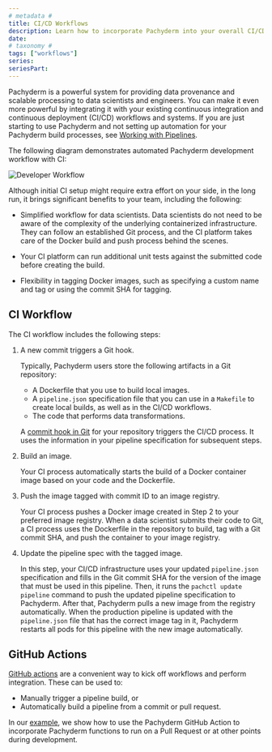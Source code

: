 ```yaml
---
# metadata # 
title: CI/CD Workflows
description: Learn how to incorporate Pachyderm into your overall CI/CD workflows.
date: 
# taxonomy #
tags: ["workflows"]
series:
seriesPart:
---
```


Pachyderm is a powerful system for providing data
provenance and scalable processing to data
scientists and engineers. You can make it even
more powerful by integrating it with your existing
continuous integration and continuous deployment (CI/CD)
workflows and systems. If you are just starting to use Pachyderm
and not setting up automation for your Pachyderm build
processes, see [Working with Pipelines](../working-with-pipelines).

The following diagram demonstrates automated Pachyderm
development workflow with CI:

![Developer Workflow](../../../assets/images/d_developer_workflow102.svg)

Although initial CI setup might require extra effort on your side,
in the long run, it brings significant benefits to your team,
including the following:

* Simplified workflow for data scientists. Data scientists do not need to be
aware of the complexity of the underlying containerized infrastructure. They
can follow an established Git process, and the CI platform takes care of the
Docker build and push process behind the scenes.

* Your CI platform can run additional unit tests against the submitted
code before creating the build.

* Flexibility in tagging Docker images, such as specifying a custom name
and tag or using the commit SHA for tagging.


## CI Workflow

The CI workflow includes the following steps:

1. A new commit triggers a Git hook.

   Typically, Pachyderm users store the following artifacts in a
   Git repository:

   * A Dockerfile that you use to build local images.
   * A `pipeline.json` specification file that you can use in a `Makefile` to create local builds, as well as in the CI/CD workflows.
   * The code that performs data transformations.

   A [commit hook in Git](https://git-scm.com/book/en/v2/Customizing-Git-Git-Hooks)
   for your repository triggers the CI/CD process. It uses the
   information in your pipeline specification for subsequent steps.

1. Build an image.

   Your CI process automatically starts the build of a Docker container
   image based on your code and the Dockerfile.

1. Push the image tagged with commit ID to an image registry.

   Your CI process pushes a Docker image created in Step 2 to your preferred
   image registry. When a data scientist submits their code to Git, a CI
   process uses the Dockerfile in the repository to build, tag with a Git
   commit SHA, and push the container to your image registry.

1. Update the pipeline spec with the tagged image.

   In this step, your CI/CD infrastructure uses your updated `pipeline.json`
   specification and fills in the Git commit
   SHA for the version of the image that must be used in this pipeline.
   Then, it runs the `pachctl update pipeline` command to push the
   updated pipeline specification to Pachyderm. After that,
   Pachyderm pulls a new image from the registry automatically.
   When the production pipeline is updated with the `pipeline.json`
   file that has the correct image tag in it, Pachyderm restarts all pods
   for this pipeline with the new image automatically.


## GitHub Actions
[GitHub actions](https://github.com/features/actions) are a convenient way to kick off workflows and perform integration. These can be used to:

* Manually trigger a pipeline build, or
* Automatically build a pipeline from a commit or pull request.

In our [example](https://github.com/pachyderm/pachyderm/tree/workflows/examples/workflows/github-actions), we show how to use the Pachyderm GitHub Action to incorporate Pachyderm functions to run on a Pull Request or at other points during development.


